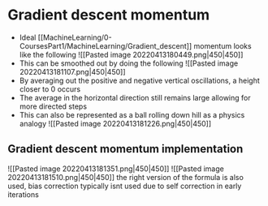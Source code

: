 # Gradient descent momentum
- Ideal [[MachineLearning/0-CoursesPart1/MachineLearning/Gradient_descent]]  momentum looks like the following
![[Pasted image 20220413180449.png|450|450]]
- This can be smoothed out by doing the following 
![[Pasted image 20220413181107.png|450|450]]
- By averaging out the positive and negative vertical oscillations, a height closer to 0 occurs
- The average in the horizontal direction still remains large allowing for more directed steps
- This can also be represented as a ball rolling down hill as a physics analogy 
![[Pasted image 20220413181226.png|450|450]]

## Gradient  descent momentum implementation
![[Pasted image 20220413181351.png|450|450]]
![[Pasted image 20220413181510.png|450|450]]
the right version of the formula is also used, bias correction typically isnt used due to self correction in early iterations